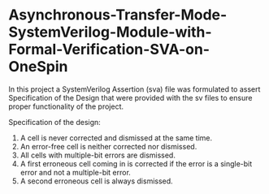 # Asynchronous-Transfer-Mode-SystemVerilog-Module-with-Formal-Verification-SVA-on-OneSpin

In this project a SystemVerilog Assertion (sva) file was formulated to assert Specification of the Design that were provided with the sv files to ensure proper functionality of the project.

Specification of the design:
1. A cell is never corrected and dismissed at the same time.
2. An error-free cell is neither corrected nor dismissed.
3. All cells with multiple-bit errors are dismissed.
4. A first erroneous cell coming in is corrected if the error is a single-bit error and not a multiple-bit error.
5. A second erroneous cell is always dismissed.
